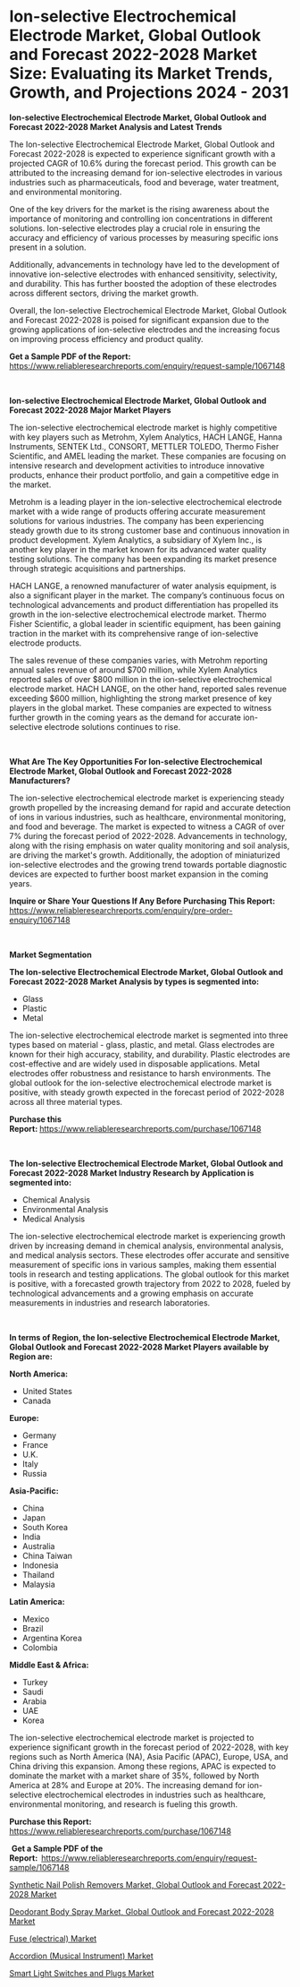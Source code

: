 <p><h1>Ion-selective Electrochemical Electrode Market, Global Outlook and Forecast 2022-2028 Market Size: Evaluating its Market Trends, Growth, and Projections 2024 - 2031</h1></p><p><strong>Ion-selective Electrochemical Electrode Market, Global Outlook and Forecast 2022-2028 Market Analysis and Latest Trends</strong></p>
<p><p>The Ion-selective Electrochemical Electrode Market, Global Outlook and Forecast 2022-2028 is expected to experience significant growth with a projected CAGR of 10.6% during the forecast period. This growth can be attributed to the increasing demand for ion-selective electrodes in various industries such as pharmaceuticals, food and beverage, water treatment, and environmental monitoring. </p><p>One of the key drivers for the market is the rising awareness about the importance of monitoring and controlling ion concentrations in different solutions. Ion-selective electrodes play a crucial role in ensuring the accuracy and efficiency of various processes by measuring specific ions present in a solution. </p><p>Additionally, advancements in technology have led to the development of innovative ion-selective electrodes with enhanced sensitivity, selectivity, and durability. This has further boosted the adoption of these electrodes across different sectors, driving the market growth.</p><p>Overall, the Ion-selective Electrochemical Electrode Market, Global Outlook and Forecast 2022-2028 is poised for significant expansion due to the growing applications of ion-selective electrodes and the increasing focus on improving process efficiency and product quality.</p></p>
<p><strong>Get a Sample PDF of the Report:&nbsp;</strong> <a href="https://www.reliableresearchreports.com/enquiry/request-sample/1067148">https://www.reliableresearchreports.com/enquiry/request-sample/1067148</a></p>
<p>&nbsp;</p>
<p><strong>Ion-selective Electrochemical Electrode Market, Global Outlook and Forecast 2022-2028 Major Market Players</strong></p>
<p><p>The ion-selective electrochemical electrode market is highly competitive with key players such as Metrohm, Xylem Analytics, HACH LANGE, Hanna Instruments, SENTEK Ltd., CONSORT, METTLER TOLEDO, Thermo Fisher Scientific, and AMEL leading the market. These companies are focusing on intensive research and development activities to introduce innovative products, enhance their product portfolio, and gain a competitive edge in the market.</p><p>Metrohm is a leading player in the ion-selective electrochemical electrode market with a wide range of products offering accurate measurement solutions for various industries. The company has been experiencing steady growth due to its strong customer base and continuous innovation in product development. Xylem Analytics, a subsidiary of Xylem Inc., is another key player in the market known for its advanced water quality testing solutions. The company has been expanding its market presence through strategic acquisitions and partnerships.</p><p>HACH LANGE, a renowned manufacturer of water analysis equipment, is also a significant player in the market. The company’s continuous focus on technological advancements and product differentiation has propelled its growth in the ion-selective electrochemical electrode market. Thermo Fisher Scientific, a global leader in scientific equipment, has been gaining traction in the market with its comprehensive range of ion-selective electrode products.</p><p>The sales revenue of these companies varies, with Metrohm reporting annual sales revenue of around $700 million, while Xylem Analytics reported sales of over $800 million in the ion-selective electrochemical electrode market. HACH LANGE, on the other hand, reported sales revenue exceeding $600 million, highlighting the strong market presence of key players in the global market. These companies are expected to witness further growth in the coming years as the demand for accurate ion-selective electrode solutions continues to rise.</p></p>
<p>&nbsp;</p>
<p><strong>What Are The Key Opportunities For Ion-selective Electrochemical Electrode Market, Global Outlook and Forecast 2022-2028 Manufacturers?</strong></p>
<p><p>The ion-selective electrochemical electrode market is experiencing steady growth propelled by the increasing demand for rapid and accurate detection of ions in various industries, such as healthcare, environmental monitoring, and food and beverage. The market is expected to witness a CAGR of over 7% during the forecast period of 2022-2028. Advancements in technology, along with the rising emphasis on water quality monitoring and soil analysis, are driving the market's growth. Additionally, the adoption of miniaturized ion-selective electrodes and the growing trend towards portable diagnostic devices are expected to further boost market expansion in the coming years.</p></p>
<p><strong>Inquire or Share Your Questions If Any Before Purchasing This Report:</strong> <a href="https://www.reliableresearchreports.com/enquiry/pre-order-enquiry/1067148">https://www.reliableresearchreports.com/enquiry/pre-order-enquiry/1067148</a></p>
<p>&nbsp;</p>
<p><strong>Market Segmentation</strong></p>
<p><strong>The Ion-selective Electrochemical Electrode Market, Global Outlook and Forecast 2022-2028 Market Analysis by types is segmented into:</strong></p>
<p><ul><li>Glass</li><li>Plastic</li><li>Metal</li></ul></p>
<p><p>The ion-selective electrochemical electrode market is segmented into three types based on material - glass, plastic, and metal. Glass electrodes are known for their high accuracy, stability, and durability. Plastic electrodes are cost-effective and are widely used in disposable applications. Metal electrodes offer robustness and resistance to harsh environments. The global outlook for the ion-selective electrochemical electrode market is positive, with steady growth expected in the forecast period of 2022-2028 across all three material types.</p></p>
<p><strong>Purchase this Report:&nbsp;</strong><a href="https://www.reliableresearchreports.com/purchase/1067148">https://www.reliableresearchreports.com/purchase/1067148</a></p>
<p>&nbsp;</p>
<p><strong>The Ion-selective Electrochemical Electrode Market, Global Outlook and Forecast 2022-2028 Market Industry Research by Application is segmented into:</strong></p>
<p><ul><li>Chemical Analysis</li><li>Environmental Analysis</li><li>Medical Analysis</li></ul></p>
<p><p>The ion-selective electrochemical electrode market is experiencing growth driven by increasing demand in chemical analysis, environmental analysis, and medical analysis sectors. These electrodes offer accurate and sensitive measurement of specific ions in various samples, making them essential tools in research and testing applications. The global outlook for this market is positive, with a forecasted growth trajectory from 2022 to 2028, fueled by technological advancements and a growing emphasis on accurate measurements in industries and research laboratories.</p></p>
<p>&nbsp;</p>
<p><strong>In terms of Region, the Ion-selective Electrochemical Electrode Market, Global Outlook and Forecast 2022-2028 Market Players available by Region are:</strong></p>
<p>
    <p> <strong> North America: </strong>
        <ul>
            <li>United States</li>
            <li>Canada</li>
        </ul>
        </p> 
    <p> <strong> Europe: </strong>
        <ul>
            <li>Germany</li>
            <li>France</li>
            <li>U.K.</li>
            <li>Italy</li>
            <li>Russia</li>
        </ul>
        </p> 
    <p> <strong> Asia-Pacific: </strong>
        <ul>
            <li>China</li>
            <li>Japan</li>
            <li>South Korea</li>
            <li>India</li>
            <li>Australia</li>
            <li>China Taiwan</li>
            <li>Indonesia</li>
            <li>Thailand</li>
            <li>Malaysia</li>
        </ul>
        </p> 
    <p> <strong> Latin America: </strong>
        <ul>
            <li>Mexico</li>
            <li>Brazil</li>
            <li>Argentina Korea</li>
            <li>Colombia</li>
        </ul>
        </p> 
    <p> <strong> Middle East & Africa: </strong>
        <ul>
            <li>Turkey</li>
            <li>Saudi</li>
            <li>Arabia</li>
            <li>UAE</li>
            <li>Korea</li>
        </ul>
    </p>
    </p>
<p><p>The ion-selective electrochemical electrode market is projected to experience significant growth in the forecast period of 2022-2028, with key regions such as North America (NA), Asia Pacific (APAC), Europe, USA, and China driving this expansion. Among these regions, APAC is expected to dominate the market with a market share of 35%, followed by North America at 28% and Europe at 20%. The increasing demand for ion-selective electrochemical electrodes in industries such as healthcare, environmental monitoring, and research is fueling this growth.</p></p>
<p><strong>Purchase this Report: </strong><a href="https://www.reliableresearchreports.com/purchase/1067148">https://www.reliableresearchreports.com/purchase/1067148</a></p>
<p>&nbsp;<strong>Get a Sample PDF of the Report:&nbsp;&nbsp;</strong><a href="https://www.reliableresearchreports.com/enquiry/request-sample/1067148">https://www.reliableresearchreports.com/enquiry/request-sample/1067148</a></p>
<p><strong></strong></p>
<p><p><a href="https://github.com/lababdou/Market-Research-Report-List-1/blob/main/synthetic-nail-polish-removers-market-global-outlook-and-forecast-2022-2028-market.md">Synthetic Nail Polish Removers Market, Global Outlook and Forecast 2022-2028 Market</a></p><p><a href="https://github.com/antony131rp/Market-Research-Report-List-1/blob/main/deodorant-body-spray-market-global-outlook-and-forecast-2022-2028-market.md">Deodorant Body Spray Market, Global Outlook and Forecast 2022-2028 Market</a></p><p><a href="https://medium.com/p/3b1a121cf220/edit">Fuse (electrical) Market</a></p><p><a href="https://medium.com/p/e540999b24c5/edit">Accordion (Musical Instrument) Market</a></p><p><a href="https://medium.com/@markkautzer09/smart-light-switches-and-plugs-market-size-reveals-the-best-marketing-channels-in-global-industry-a2b061320d17">Smart Light Switches and Plugs Market</a></p></p>